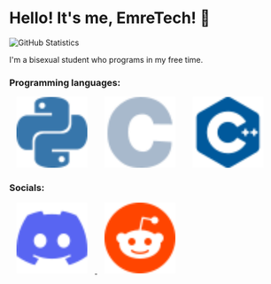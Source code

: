 # Hello! It's me, EmreTech! 👋

![GitHub Statistics](https://github-readme-stats.vercel.app/api?username=EmreTech&show=reviews&theme=shadow_green&show_icons=true)

I'm a bisexual student who programs in my free time.

<!-- Credits to https://simpleicons.org for the icons -->
<!-- Note: margin: 0pt 10pt 0pt 10pt; -->

### Programming languages:

<img src="./assets/python.svg" width="128" height="128" style="margin: 0pt 10pt 0pt 10pt;">
<img src="./assets/c.svg" width="128" height="128" style="margin: 0pt 10pt 0pt 10pt;">
<img src="./assets/cplusplus.svg" width="128" height="128" style="margin: 0pt 10pt 0pt 10pt;">

### Socials:

<a href="https://discord.com/users/407203299977068544">
    <img src="./assets/discord.svg" width="128" height="128" style="margin: 0pt 10pt 0pt 10pt;">
</a>
<a href="https://reddit.com/u/EmreTech">
    <img src="./assets/reddit.svg" width="128" height="128" style="margin: 0pt 10pt 0pt 10pt;">
</a>
